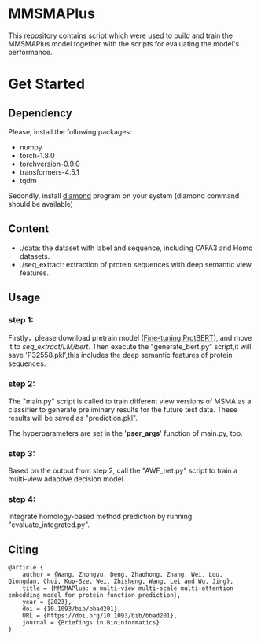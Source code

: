 # MMSMAPlus

This repository contains script which were used to build and train the MMSMAPlus model together with the scripts for evaluating the model's performance.

# Get Started

## Dependency

Please, install the following packages:

- numpy
- torch-1.8.0
- torchversion-0.9.0
- transformers-4.5.1
- tqdm

Secondly, install [diamond](https://github.com/bbuchfink/diamond) program on your system (diamond command should be available)

## Content

- ./data: the dataset with label and sequence, including CAFA3 and Homo datasets.
- ./seq_extract: extraction of protein sequences with deep semantic view features.

## Usage

### step 1:

Firstly，please download pretrain model ([Fine-tuning ProtBERT](https://drive.google.com/file/d/1HoUXtxqmz0SYDVXrA3ETmANH7UPGg5DI/view?usp=share_link)), and move it to *seq_extract/LM/bert*. Then execute the "generate_bert.py" script,it will save 'P32558.pkl',this includes the deep semantic features of protein sequences. 

### step 2:

The "main.py" script is called to train different view versions of MSMA as a classifier to generate preliminary results for the future test data. These results will be saved as "prediction.pkl". 

The hyperparameters are set in the '**pser_args**' function of main.py, too.

### step 3:

Based on the output from step 2, call the "AWF_net.py" script to train a multi-view adaptive decision model.

### step 4:

Integrate homology-based  method prediction by running "evaluate_integrated.py".

## Citing
```
@article {
	author = {Wang, Zhongyu, Deng, Zhaohong, Zhang, Wei, Lou, Qiongdan, Choi, Kup-Sze, Wei, Zhisheng, Wang, Lei and Wu, Jing},
	title = {MMSMAPlus: a multi-view multi-scale multi-attention embedding model for protein function prediction},
	year = {2023},
	doi = {10.1093/bib/bbad201},
	URL = {https://doi.org/10.1093/bib/bbad201},
	journal = {Briefings in Bioinformatics}
}

```



